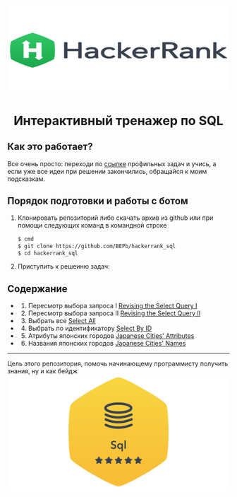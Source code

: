 <div align="center">


<img src="./art/hackerrank.png" alt="logo" width="600" height="200.5">

# Интерактивный тренажер по SQL

</div>

## Как это работает?

Все очень просто: переходи по [ссылке](https://www.hackerrank.com/domains/sql?filters%5Bstatus%5D%5B%5D=unsolved&badge_type=sql) профильных задач и учись, а если уже все идеи при решении закончились, обращайся к моим подсказкам.

## Порядок подготовки и работы с ботом

1. Клонировать репозиторий либо скачать архив из github или при помощи следующих команд в командной строке
   ```commandline
   $ cmd
   $ git clone https://github.com/BEPb/hackerrank_sql
   $ cd hackerrank_sql
   ```

2. Приступить к решеиню задач:
## Содержание
  
 * 1. Пересмотр выбора запроса I [Revising the Select Query I](./tasks/1.md)
 * 2. Пересмотр выбора запроса II [Revising the Select Query II](./tasks/2.md)
 * 3. Выбрать все [Select All](./tasks/3.md)
 * 4. Выбрать по идентификатору [Select By ID](./tasks/4.md)
 * 5. Атрибуты японских городов [Japanese Cities' Attributes](./tasks/5.md)
 * 6. Названия японских городов [Japanese Cities' Names](./tasks/6.md)

  
---






Цель этого репозитория, помочь начинающему программисту получить знания, ну и как бейдж 
<img src="./art/sql.png" alt="sertificate" >
